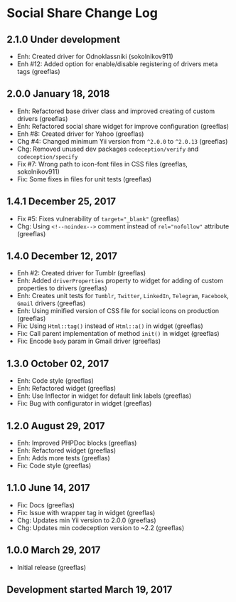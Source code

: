 Social Share Change Log
=======================

2.1.0 Under development
-----------------------
* Enh: Created driver for Odnoklassniki (sokolnikov911)
* Enh #12: Added option for enable/disable registering of drivers meta tags (greeflas)

2.0.0 January 18, 2018
----------------------
* Enh: Refactored base driver class and improved creating of custom drivers (greeflas)
* Enh: Refactored social share widget for improve configuration (greeflas)
* Enh #8: Created driver for Yahoo (greeflas)
* Chg #4: Changed minimum Yii version from `^2.0.0` to `^2.0.13` (greeflas)
* Chg: Removed unused dev packages `codeception/verify` and `codeception/specify`
* Fix #7: Wrong path to icon-font files in CSS files (greeflas, sokolnikov911)
* Fix: Some fixes in files for unit tests (greeflas)

1.4.1 December 25, 2017
-----------------------
* Fix #5: Fixes vulnerability of `target="_blank"` (greeflas)
* Chg: Using `<!--noindex-->` comment instead of `rel="nofollow"` attribute (greeflas)

1.4.0 December 12, 2017 
-----------------------
* Enh #2: Created driver for Tumblr (greeflas)
* Enh: Added `driverProperties` property to widget for adding of
custom properties to drivers (greeflas)
* Enh: Creates unit tests for `Tumblr`, `Twitter`, `LinkedIn`, `Telegram`,
 `Facebook`, `Gmail` drivers (greeflas)
* Enh: Using minified version of CSS file for social icons on production (greeflas)
* Fix: Using `Html::tag()` instead of `Html::a()` in widget (greeflas)
* Fix: Call parent implementation of method `init()` in widget (greeflas)
* Fix: Encode `body` param in Gmail driver (greeflas)

1.3.0 October 02, 2017
----------------------
* Enh: Code style (greeflas)
* Enh: Refactored widget (greeflas)
* Enh: Use Inflector in widget for default link labels (greeflas)
* Fix: Bug with configurator in widget (greeflas)

1.2.0 August 29, 2017
---------------------
* Enh: Improved PHPDoc blocks (greeflas)
* Enh: Refactored widget (greeflas)
* Enh: Adds more tests (greeflas)
* Fix: Code style (greeflas)

1.1.0 June 14, 2017
-------------------
* Fix: Docs (greeflas)
* Fix: Issue with wrapper tag in widget (greeflas)
* Chg: Updates min Yii version to 2.0.0 (greeflas)
* Chg: Updates min codeception version to ~2.2 (greeflas)

1.0.0 March 29, 2017
--------------------
* Initial release (greeflas)

Development started March 19, 2017
----------------------------------
